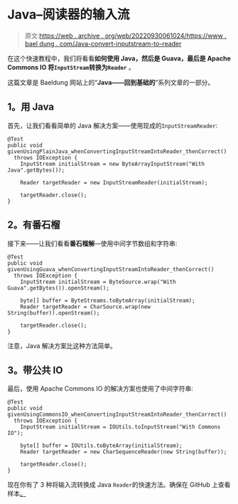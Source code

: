 # Java–阅读器的输入流

> 原文:[https://web . archive . org/web/20220930061024/https://www . bael dung . com/Java-convert-inputstream-to-reader](https://web.archive.org/web/20220930061024/https://www.baeldung.com/java-convert-inputstream-to-reader)

在这个快速教程中，我们将看看**如何使用 Java，然后是 Guava，最后是 Apache Commons IO 将`InputStream`转换为`Reader`** 。

这篇文章是 Baeldung 网站上的“**Java——回到基础的**”系列文章的一部分。

## **1。用 Java**

首先，让我们看看简单的 Java 解决方案——使用现成的`InputStreamReader`:

```
@Test
public void givenUsingPlainJava_whenConvertingInputStreamIntoReader_thenCorrect() 
  throws IOException {
    InputStream initialStream = new ByteArrayInputStream("With Java".getBytes());

    Reader targetReader = new InputStreamReader(initialStream);

    targetReader.close();
}
```

## **2。有番石榴**

接下来——让我们看看**番石榴解**—使用中间字节数组和字符串:

```
@Test
public void givenUsingGuava_whenConvertingInputStreamIntoReader_thenCorrect() 
  throws IOException {
    InputStream initialStream = ByteSource.wrap("With Guava".getBytes()).openStream();

    byte[] buffer = ByteStreams.toByteArray(initialStream);
    Reader targetReader = CharSource.wrap(new String(buffer)).openStream();

    targetReader.close();
}
```

注意，Java 解决方案比这种方法简单。

## **3。带公共 IO**

最后，使用 Apache Commons IO 的解决方案也使用了中间字符串:

```
@Test
public void givenUsingCommonsIO_whenConvertingInputStreamIntoReader_thenCorrect() 
  throws IOException {
    InputStream initialStream = IOUtils.toInputStream("With Commons IO");

    byte[] buffer = IOUtils.toByteArray(initialStream);
    Reader targetReader = new CharSequenceReader(new String(buffer));

    targetReader.close();
}
```

现在你有了 3 种将输入流转换成 Java `Reader`的快速方法。确保在 GitHub 上查看样本[。](https://web.archive.org/web/20220526040216/https://github.com/eugenp/tutorials/tree/master/core-java-modules/core-java-io-conversions)